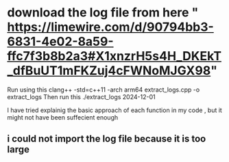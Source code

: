 

# download the log file from here " https://limewire.com/d/90794bb3-6831-4e02-8a59-ffc7f3b8b2a3#X1xnzrH5s4H_DKEkT_dfBuUT1mFKZuj4cFWNoMJGX98"

Run using this
clang++ -std=c++11 -arch arm64 extract_logs.cpp -o extract_logs
Then run this
./extract_logs 2024-12-01

I have tried explainig the basic approach of each function in my code , but it might not have been suffecient enough
## i could not import the log file because it is too large
